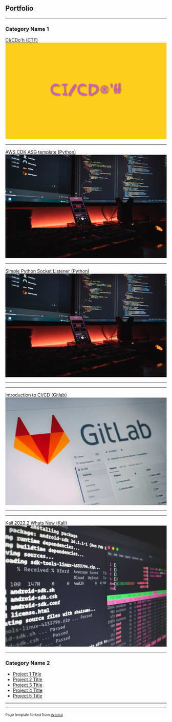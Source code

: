 ## Portfolio

---

### Category Name 1 

[CI/CDo'h (CTF)](/sample_page)
<img src="images/cicdoh_project.png?raw=true"/>

---
[AWS CDK ASG template (Python)](/pdf/sample_presentation.pdf)
<img src="images/python.jpg?raw=true"/>

---
[Simple Python Socket Listener (Python)](http://example.com/)
<img src="images/python.jpg?raw=true"/>

---

---
[Introduction to CI/CD (Gitlab)](http://example.com/)
<img src="images/gitlab.jpg?raw=true"/>

---

---
[Kali 2022.2 Whats New (Kali)](http://example.com/)
<img src="images/kali.jpg?raw=true"/>

---

### Category Name 2

- [Project 1 Title](http://example.com/)
- [Project 2 Title](http://example.com/)
- [Project 3 Title](http://example.com/)
- [Project 4 Title](http://example.com/)
- [Project 5 Title](http://example.com/)

---




---
<p style="font-size:11px">Page template forked from <a href="https://github.com/evanca/quick-portfolio">evanca</a></p>
<!-- Remove above link if you don't want to attibute -->
